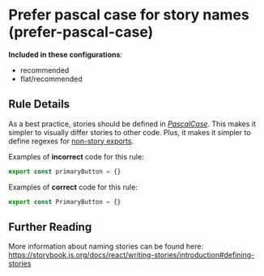 # Prefer pascal case for story names (prefer-pascal-case)

<!-- RULE-CATEGORIES:START -->

**Included in these configurations**: <ul><li>recommended</li><li>flat/recommended</li></ul>

<!-- RULE-CATEGORIES:END -->

## Rule Details

As a best practice, stories should be defined in [_PascalCase_](https://en.wiktionary.org/wiki/Pascal_case). This makes it simpler to visually differ stories to other code. Plus, it makes it simpler to define regexes for [non-story exports](https://storybook.js.org/docs/react/api/csf#non-story-exports).

Examples of **incorrect** code for this rule:

```js
export const primaryButton = {}
```

Examples of **correct** code for this rule:

```js
export const PrimaryButton = {}
```

## Further Reading

More information about naming stories can be found here: https://storybook.js.org/docs/react/writing-stories/introduction#defining-stories
